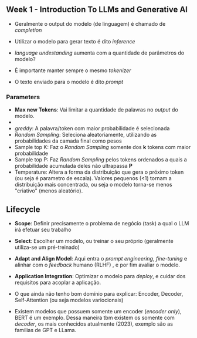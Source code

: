 ## Week 1  - Introduction To LLMs and Generative AI

* Geralmente o output do modelo (de linguagem) é chamado de *completion*

* Utilizar o modelo para gerar texto é dito *inference*

* *language undestanding* aumenta com a quantidade de parâmetros do modelo?

* É importante manter sempre o mesmo *tokenizer*

* O texto enviado para o modelo é dito *prompt*

### Parameters
* **Max new Tokens**: Vai limitar a quantidade de palavras no *output* do modelo.
* 
* *greddy*: A palavra/token com maior probabilidade é selecionada
* *Random Sampling*: Seleciona aleatoriamente, utilizando as probabilidades da camada final como pesos
* Sample top K: Faz o *Random Sampling* somente dos **k** tokens com maior probabilidade
* Sample top P: Faz *Random Sampling* pelos tokens ordenados a quais a probabilidade acumulada deles não ultrapassa **P**
* Temperature: Altera a forma da distribuição que gera o próximo token (ou seja é parametro de escala). Valores pequenos (<1) tornam a distribuição mais concentrada, ou seja o modelo torna-se menos "criativo" (menos aleatório).

## Lifecycle

* **Scope**: Definir precisamente o problema de negócio (task) a qual o LLM irá efetuar seu trabalho
* **Select**: Escolher um modelo, ou treinar o seu próprio (geralmente utiliza-se um pré-treinado)
* **Adapt and Align Model**: Aqui entra o *prompt engineering*, *fine-tuning* e alinhar com o *feedback* humano (RLHF) , e por fim avaliar o modelo.
* **Application Integration**: Optimizar o modelo para *deploy*, e cuidar dos requisitos para acoplar a aplicação.


*  O que ainda não tenho bom domínio para explicar: Encoder, Decoder, Self-Attention (ou seja modelos variocionais)

* Existem modelos que possuem somente um encoder (*encoder only*), BERT é um exemplo. Dessa maneira tbm existem os somente  com *decoder*, os mais conhecidos atualmente (2023), exemplo são as familias de GPT e LLama.